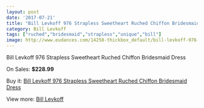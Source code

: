 ```yaml
---
layout: post
date: '2017-07-21'
title: "Bill Levkoff 976 Strapless Sweetheart Ruched Chiffon Bridesmaid Dress"
category: Bill Levkoff
tags: ["ruched","bridesmaid","strapless","unique","bill"]
image: http://www.eudances.com/14258-thickbox_default/bill-levkoff-976-strapless-sweetheart-ruched-chiffon-bridesmaid-dress.jpg
---
```

Bill Levkoff 976 Strapless Sweetheart Ruched Chiffon Bridesmaid Dress

On Sales: **$228.99**
<a href="https://www.eudances.com/en/bill-levkoff/4281-bill-levkoff-976-strapless-sweetheart-ruched-chiffon-bridesmaid-dress.html"><amp-img layout="responsive" width="600" height="600" src="//www.eudances.com/14258-thickbox_default/bill-levkoff-976-strapless-sweetheart-ruched-chiffon-bridesmaid-dress.jpg" alt="Bill Levkoff 976 Strapless Sweetheart Ruched Chiffon Bridesmaid Dress 0" /></a>
<a href="https://www.eudances.com/en/bill-levkoff/4281-bill-levkoff-976-strapless-sweetheart-ruched-chiffon-bridesmaid-dress.html"><amp-img layout="responsive" width="600" height="600" src="//www.eudances.com/14261-thickbox_default/bill-levkoff-976-strapless-sweetheart-ruched-chiffon-bridesmaid-dress.jpg" alt="Bill Levkoff 976 Strapless Sweetheart Ruched Chiffon Bridesmaid Dress 1" /></a>
<a href="https://www.eudances.com/en/bill-levkoff/4281-bill-levkoff-976-strapless-sweetheart-ruched-chiffon-bridesmaid-dress.html"><amp-img layout="responsive" width="600" height="600" src="//www.eudances.com/14260-thickbox_default/bill-levkoff-976-strapless-sweetheart-ruched-chiffon-bridesmaid-dress.jpg" alt="Bill Levkoff 976 Strapless Sweetheart Ruched Chiffon Bridesmaid Dress 2" /></a>
<a href="https://www.eudances.com/en/bill-levkoff/4281-bill-levkoff-976-strapless-sweetheart-ruched-chiffon-bridesmaid-dress.html"><amp-img layout="responsive" width="600" height="600" src="//www.eudances.com/14259-thickbox_default/bill-levkoff-976-strapless-sweetheart-ruched-chiffon-bridesmaid-dress.jpg" alt="Bill Levkoff 976 Strapless Sweetheart Ruched Chiffon Bridesmaid Dress 3" /></a>

Buy it: [Bill Levkoff 976 Strapless Sweetheart Ruched Chiffon Bridesmaid Dress](https://www.eudances.com/en/bill-levkoff/4281-bill-levkoff-976-strapless-sweetheart-ruched-chiffon-bridesmaid-dress.html "Bill Levkoff 976 Strapless Sweetheart Ruched Chiffon Bridesmaid Dress")

View more: [Bill Levkoff](https://www.eudances.com/en/57-bill-levkoff "Bill Levkoff")